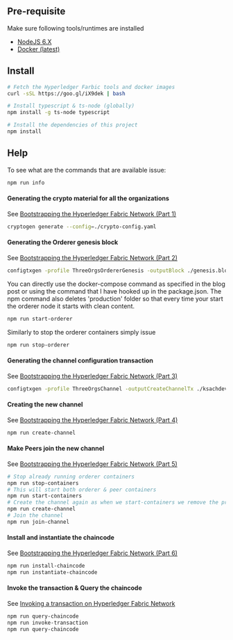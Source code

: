 ## Pre-requisite

Make sure following tools/runtimes are installed
* [NodeJS 6.X](https://nodejs.org/en/)
* [Docker (latest)](https://www.docker.com/)

## Install

```bash
# Fetch the Hyperledger Farbic tools and docker images
curl -sSL https://goo.gl/iX9dek | bash
```

```bash
# Install typescript & ts-node (globally)
npm install -g ts-node typescript
```

```bash
# Install the dependencies of this project
npm install
```

## Help

To see what are the commands that are available issue:

```bash
npm run info
```

#### Generating the crypto material for all the organizations


See [Bootstrapping the Hyperledger Fabric Network (Part 1)](https://ksachdeva.github.io/2017/07/21/bootstrapping-hyperledger-fabric-nw-1/)

```bash
cryptogen generate --config=./crypto-config.yaml
```

#### Generating the Orderer genesis block

See [Bootstrapping the Hyperledger Fabric Network (Part 2)](https://ksachdeva.github.io/2017/07/21/bootstrapping-hyperledger-fabric-nw-2/)

```bash
configtxgen -profile ThreeOrgsOrdererGenesis -outputBlock ./genesis.block
```

You can directly use the docker-compose command as specified in the blog post or using the command that I have hooked up in the package.json. The npm command also deletes 'production' folder so that every time your start the orderer node it starts with clean content.

```bash
npm run start-orderer
```

Similarly to stop the orderer containers simply issue

```bash
npm run stop-orderer
```

#### Generating the channel configuration transaction

See [Bootstrapping the Hyperledger Fabric Network (Part 3)](https://ksachdeva.github.io/2017/07/22/bootstrapping-hyperledger-fabric-nw-3/)

```bash
configtxgen -profile ThreeOrgsChannel -outputCreateChannelTx ./ksachdeva-exp-channel-1.tx -channelID ksachdeva-exp-channel-1
```

#### Creating the new channel

See [Bootstrapping the Hyperledger Fabric Network (Part 4)](https://ksachdeva.github.io/2017/07/23/bootstrapping-hyperledger-fabric-nw-4/)

```bash
npm run create-channel
```

#### Make Peers join the new channel

See [Bootstrapping the Hyperledger Fabric Network (Part 5)](https://ksachdeva.github.io/2017/07/24/bootstrapping-hyperledger-fabric-nw-5/)

```bash
# Stop already running orderer containers
npm run stop-containers
# This will start both orderer & peer containers
npm run start-containers
# Create the channel again as when we start-containers we remove the previous data from the containers
npm run create-channel
# Join the channel
npm run join-channel
```

#### Install and instantiate the chaincode

See [Bootstrapping the Hyperledger Fabric Network (Part 6)](https://ksachdeva.github.io/2017/07/27/bootstrapping-hyperledger-fabric-nw-6/)

```bash
npm run install-chaincode
npm run instantiate-chaincode
```

#### Invoke the transaction & Query the chaincode

See [Invoking a transaction on Hyperledger Fabric Network](https://ksachdeva.github.io/2017/07/27/invoking-a-transaction-on-fabric/)

```bash
npm run query-chaincode
npm run invoke-transaction
npm run query-chaincode
```
